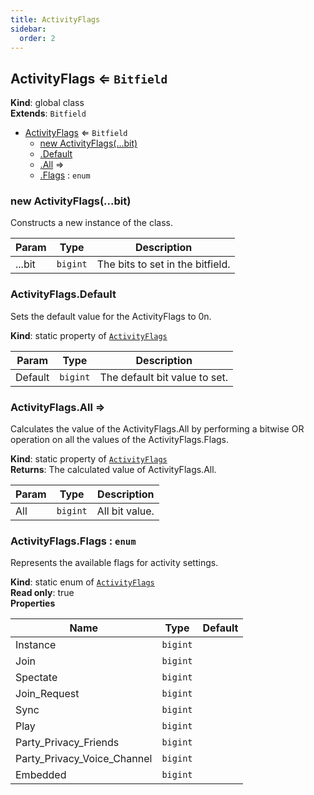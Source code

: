 ```yaml
---
title: ActivityFlags
sidebar:
  order: 2
---
```




## ActivityFlags ⇐ <code>Bitfield</code>
**Kind**: global class  
**Extends**: <code>Bitfield</code>  

* [ActivityFlags](#ActivityFlags) ⇐ <code>Bitfield</code>
    * [new ActivityFlags(...bit)](#new_ActivityFlags_new)
    * [.Default](#ActivityFlags.Default)
    * [.All](#ActivityFlags.All) ⇒
    * [.Flags](#ActivityFlags.Flags) : <code>enum</code>

<a name="new_ActivityFlags_new"></a>

### new ActivityFlags(...bit)
Constructs a new instance of the class.


| Param | Type | Description |
| --- | --- | --- |
| ...bit | <code>bigint</code> | The bits to set in the bitfield. |

<a name="ActivityFlags.Default"></a>

### ActivityFlags.Default
Sets the default value for the ActivityFlags to 0n.

**Kind**: static property of [<code>ActivityFlags</code>](#ActivityFlags)  

| Param | Type | Description |
| --- | --- | --- |
| Default | <code>bigint</code> | The default bit value to set. |

<a name="ActivityFlags.All"></a>

### ActivityFlags.All ⇒
Calculates the value of the ActivityFlags.All by performing a bitwise OR operationon all the values of the ActivityFlags.Flags.

**Kind**: static property of [<code>ActivityFlags</code>](#ActivityFlags)  
**Returns**: The calculated value of ActivityFlags.All.  

| Param | Type | Description |
| --- | --- | --- |
| All | <code>bigint</code> | All bit value. |

<a name="ActivityFlags.Flags"></a>

### ActivityFlags.Flags : <code>enum</code>
Represents the available flags for activity settings.

**Kind**: static enum of [<code>ActivityFlags</code>](#ActivityFlags)  
**Read only**: true  
**Properties**

| Name | Type | Default |
| --- | --- | --- |
| Instance | <code>bigint</code> | <code></code> | 
| Join | <code>bigint</code> | <code></code> | 
| Spectate | <code>bigint</code> | <code></code> | 
| Join_Request | <code>bigint</code> | <code></code> | 
| Sync | <code>bigint</code> | <code></code> | 
| Play | <code>bigint</code> | <code></code> | 
| Party_Privacy_Friends | <code>bigint</code> | <code></code> | 
| Party_Privacy_Voice_Channel | <code>bigint</code> | <code></code> | 
| Embedded | <code>bigint</code> | <code></code> | 

